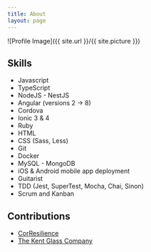 ```yaml
---
title: About
layout: page
---
```

![Profile Image]({{ site.url }}/{{ site.picture }})

<h2>Skills</h2>

<ul class="skill-list">
	<li>Javascript</li>
	<li>TypeScript</li>	
	<li>NodeJS - NestJS</li>
	<li>Angular (versions 2 -> 8)</li>
	<li>Cordova</li>	
	<li>Ionic 3 & 4</li>
	<li>Ruby</li>
	<li>HTML</li>
    <li>CSS (Sass, Less)</li>
	<li>Git</li>
	<li>Docker</li>
	<li>MySQL - MongoDB</li>
	<li>iOS & Android mobile app deployment</li>
	<li>Guitarist</li>
	<li>TDD (Jest, SuperTest, Mocha, Chai, Sinon)</li>
	<li>Scrum and Kanban</li>
</ul>

<h2>Contributions</h2>

<ul>
	<li><a href="https://apps.apple.com/us/app/corresilience/id1378279695">CorResilience</a></li>
	<li><a href="http://www.thekentglasscompany.co.uk/">The Kent Glass Company</a></li>
</ul>
